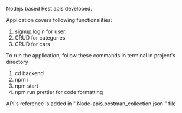 Nodejs based Rest apis developed.

Application covers following functionalities:

1. signup,login for user.
2. CRUD for categories
3. CRUD for cars

To run the application, follow these commands in terminal in project's directory

1. cd backend
2. npm i
3. npm start
4. npm run prettier for code formatting

API's reference is added in " Node-apis.postman_collection.json " file